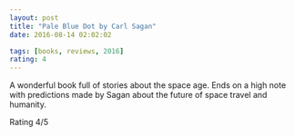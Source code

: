 ```yaml
---
layout: post
title: "Pale Blue Dot by Carl Sagan"
date: 2016-08-14 02:02:02

tags: [books, reviews, 2016]
rating: 4
---
```


A wonderful book full of stories about the space age. Ends on a high note with predictions made by Sagan about the future of space travel and humanity.

Rating 4/5
